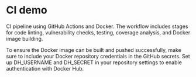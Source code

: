 # CI demo

CI pipeline using GitHub Actions and Docker. The workflow includes stages for code linting, vulnerability checks, testing, coverage analysis, and Docker image building.

To ensure the Docker image can be built and pushed successfully, make sure to include your Docker repository credentials in the GitHub secrets. Set up DH_USERNAME and DH_SECRET in your repository settings to enable authentication with Docker Hub.
